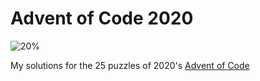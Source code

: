 # Advent of Code 2020
![20%](https://progress-bar.dev/8/?scale=50&suffix=/50 "stars")

My solutions for the 25 puzzles of 2020's [Advent of Code](https://adventofcode.com/2020)

